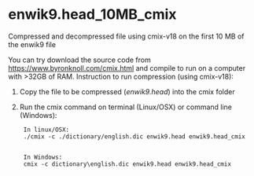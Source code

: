 # enwik9.head_10MB_cmix
Compressed and decompressed file using cmix-v18 on the first 10 MB of the enwik9 file

You can try download the source code from https://www.byronknoll.com/cmix.html and compile to run on a computer with >32GB of RAM.
Instruction to run compression (using cmix-v18):
1. Copy the file to be compressed (*enwik9.head*) into the cmix folder
2. Run the cmix command on terminal (Linux/OSX) or command line (Windows):

        In linux/OSX:
        ./cmix -c ./dictionary/english.dic enwik9.head enwik9.head_cmix
        
        
        In Windows:
        cmix -c dictionary\english.dic enwik9.head enwik9.head_cmix
